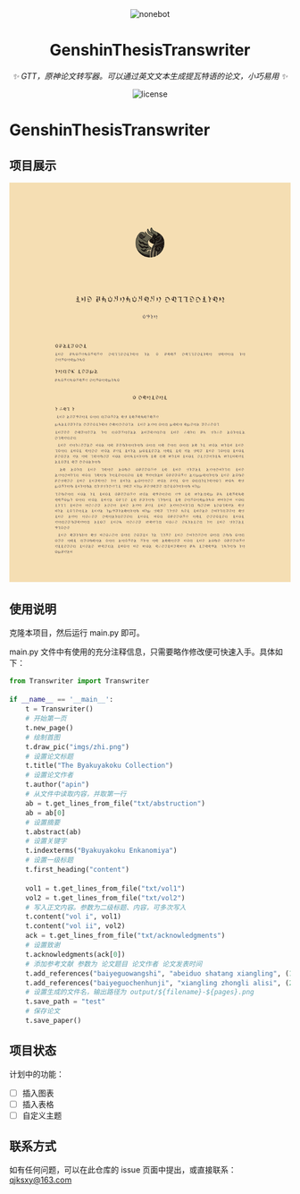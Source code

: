 <div align="center">
  <img src="https://v2.nonebot.dev/logo.png" width="200" height="200" alt="nonebot">

# GenshinThesisTranswriter

_✨ GTT，原神论文转写器。可以通过英文文本生成提瓦特语的论文，小巧易用 ✨_

<p align="center">
  <img src="https://img.shields.io/badge/license-MIT-green" alt="license">
</p>

</div>

# GenshinThesisTranswriter


## 项目展示

![示例](https://github.com/qjksxy/GenshinThesisTranswriter/blob/master/github/test-01.png)

## 使用说明

克隆本项目，然后运行 main.py 即可。

main.py 文件中有使用的充分注释信息，只需要略作修改便可快速入手。具体如下：

```python
from Transwriter import Transwriter

if __name__ == '__main__':
    t = Transwriter()
    # 开始第一页
    t.new_page()
    # 绘制首图
    t.draw_pic("imgs/zhi.png")
    # 设置论文标题
    t.title("The Byakuyakoku Collection")
    # 设置论文作者
    t.author("apin")
    # 从文件中读取内容，并取第一行
    ab = t.get_lines_from_file("txt/abstruction")
    ab = ab[0]
    # 设置摘要
    t.abstract(ab)
    # 设置关键字
    t.indexterms("Byakuyakoku Enkanomiya")
    # 设置一级标题
    t.first_heading("content")

    vol1 = t.get_lines_from_file("txt/vol1")
    vol2 = t.get_lines_from_file("txt/vol2")
    # 写入正文内容。参数为二级标题、内容，可多次写入
    t.content("vol i", vol1)
    t.content("vol ii", vol2)
    ack = t.get_lines_from_file("txt/acknowledgments")
    # 设置致谢
    t.acknowledgments(ack[0])
    # 添加参考文献 参数为 论文题目 论文作者 论文发表时间
    t.add_references("baiyeguowangshi", "abeiduo shatang xiangling", (1, 12, 23))
    t.add_references("baiyeguochenhunji", "xiangling zhongli alisi", (2, 2, 3))
    # 设置生成的文件名，输出路径为 output/${filename}-${pages}.png
    t.save_path = "test"
    # 保存论文
    t.save_paper()

```

## 项目状态

计划中的功能：

- [ ] 插入图表
- [ ] 插入表格
- [ ] 自定义主题

## 联系方式

如有任何问题，可以在此仓库的 issue 页面中提出，或直接联系：qjksxy@163.com
